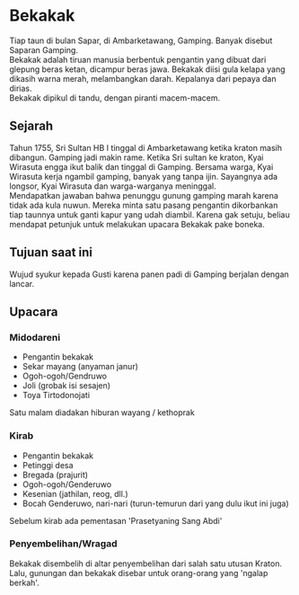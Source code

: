 # Bekakak
Tiap taun di bulan Sapar, di Ambarketawang, Gamping. Banyak disebut Saparan Gamping.  
Bekakak adalah tiruan manusia berbentuk pengantin yang dibuat dari glepung beras ketan, dicampur beras jawa. Bekakak diisi gula kelapa yang dikasih warna merah, melambangkan darah.
Kepalanya dari pepaya dan dirias.  
Bekakak dipikul di tandu, dengan piranti macem-macem.

## Sejarah
Tahun 1755, Sri Sultan HB I tinggal di Ambarketawang ketika kraton masih dibangun. Gamping jadi makin rame. Ketika Sri sultan ke kraton, Kyai Wirasuta engga ikut balik dan tinggal di Gamping. Bersama warga, Kyai Wirasuta kerja ngambil gamping, banyak yang tanpa ijin. Sayangnya ada longsor, Kyai Wirasuta dan warga-warganya meninggal.  
Mendapatkan jawaban bahwa penunggu gunung gamping marah karena tidak ada kula nuwun. Mereka minta satu pasang pengantin dikorbankan tiap taunnya untuk ganti kapur yang udah diambil. Karena gak setuju, beliau mendapat petunjuk untuk melakukan upacara Bekakak pake boneka.

## Tujuan saat ini
Wujud syukur kepada Gusti karena panen padi di Gamping berjalan dengan lancar.

## Upacara

### Midodareni
- Pengantin bekakak
- Sekar mayang (anyaman janur)
- Ogoh-ogoh/Gendruwo
- Joli (grobak isi sesajen)
- Toya Tirtodonojati  

Satu malam diadakan hiburan wayang / kethoprak

### Kirab
- Pengantin bekakak
- Petinggi desa
- Bregada (prajurit)
- Ogoh-ogoh/Genderuwo
- Kesenian (jathilan, reog, dll.)
- Bocah Genderuwo, nari-nari (turun-temurun dari yang dulu ikut ini juga)  

Sebelum kirab ada pementasan 'Prasetyaning Sang Abdi'

### Penyembelihan/Wragad
Bekakak disembelih di altar penyembelihan dari salah satu utusan Kraton. Lalu, gunungan dan bekakak disebar untuk orang-orang yang 'ngalap berkah'.